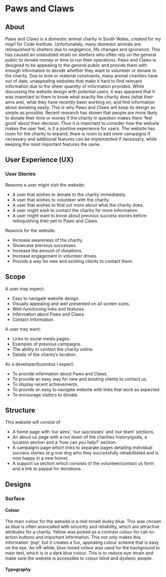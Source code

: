 # Paws and Claws
## About
Paws and Claws is a domestic animal charity in South Wales, created for my msp1 for Code Institute. 
Unfortunately, many domestic animals are relinquished to shelters due to negligence, life changes and ignorance.
This has caused an undoubted strain on shelters who often rely on the general public to donate money or time to run their operations. Paws and Claws is designed to be appealing to the general public and provide them with enough information to decide whether they want to volunteer or donate to the charity.
Due to time or material constraints, many animal charities have out of date, unappealing websites that make it hard to find relevant information due to the sheer quantity of information provided.
While discussing the website design with potential users, it was apparent that it was important to them to know what exactly the charity does (what their aims are), what they have recently been working on, and find information about donating easily. This is why Paws and Claws will keep its design as simple as possible.
Recent research has shown that people are more likely to donate their time or money if the charity in question makes them ‘feel good’ about their decision.  Thus it is important to consider how the website makes the user feel, is it a positive experience for users. The website has room for the charity to expand; there is room to add more campaigns if necessary and additional features can be implemented if necessary, while keeping the most important features the same. 

## User Experience (UX)
### User Stories
Reasons a user might visit the website:
* A user that wishes to donate to the charity immediately. 
* A user that wishes to volunteer with the charity. 
* A user that wishes to find out more about what the charity does. 
* A user might wish to contact the charity for more information. 
* A user might want to know about previous success stories before relinquishing their pet to Paws and Claws. 

Reasons for the website: 
* Increase awareness of the charity. 
* Showcase previous successes. 
* Increase the amount of donations.
* Increase engagement in volunteer drives. 
* Provide a way for new and existing clients to contact them. 

## Scope
A user may expect:
* Easy to navigate website design.
* Visually appealing and well presented on all screen sizes.
* Well-functioning links and features. 
* Information about Paws and Claws. 
* Contact information. 

A user may want:
* Links to social media pages.
* Examples of previous campaigns.
* The ability to contact the charity online.
* Details of the charity’s location.

As a developer/business I expect:
* To provide information about Paws and Claws.
* To provide an easy way for new and existing clients to contact us.
* To display recent achievements.
* To provide an easy to navigate website with links that work as expected.
* To encourage visitors to donate.

## Structure
This website will consist of 
* A home page with ‘our aims’, ‘our successes’ and ‘our team’ sections.
* An about us page with a run down of the charities history/goals, a location section and a ‘how can you help?’ section. 
* A campaigns page which links to separate pages detailing individual success stories (e.g one dog who they successfully rehabilitated and is now happy in a new home). 
* A support us section which consists of the volunteer/contact us form and a link to paypal for donations. 

## Designs
### Surface
#### Colour 
The main colour for the website is a mid-toned dusky blue. This was chosen as blue is often associated with sincerity and reliability, which are attractive attributes for a charity. Yellow was picked as a contrast colour for call-to-action buttons and important information. This not only makes this information ‘pop’, but it creates a fun, appealing colour scheme that is easy on the eye. An off-white, blue-toned colour was used for the background to main text, which is in a dark blue colour. This is to reduce eye-strain and make sure the website is accessible to colour blind and dyslexic people. 

#### Typography 
